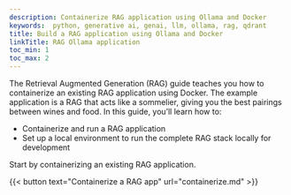 ```yaml
---
description: Containerize RAG application using Ollama and Docker
keywords:  python, generative ai, genai, llm, ollama, rag, qdrant
title: Build a RAG application using Ollama and Docker
linkTitle: RAG Ollama application
toc_min: 1
toc_max: 2
---
```


The Retrieval Augmented Generation (RAG) guide teaches you how to containerize an existing RAG application using Docker. The example application is a RAG that acts like a sommelier, giving you the best pairings between wines and food. In this guide, you’ll learn how to:

* Containerize and run a RAG application
* Set up a local environment to run the complete RAG stack locally for development

Start by containerizing an existing RAG application.

{{< button text="Containerize a RAG app" url="containerize.md" >}}
